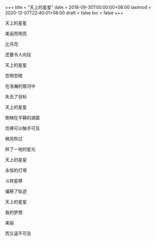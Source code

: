 +++
title = "天上的星星"
date = 2018-09-30T00:00:00+08:00
lastmod = 2020-12-07T22:40:01+08:00
draft = false
toc = false
+++

天上的星星

美丽而明亮

比月亮

还要令人向往

天上的星星

忽明忽暗

在浩瀚的银河中

失去了目标

天上的星星

倒映在平静的湖面

仿佛可以触手可及

微风吹过

碎了一地的星光

天上的星星

永恒的灯塔

斗转星移

偏移了轨迹

天上的星星

我的梦想

美丽

而又遥不可及